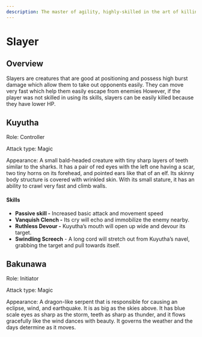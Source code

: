 ```yaml
---
description: The master of agility, highly-skilled in the art of killing!
---
```


# Slayer

## **Overview**

Slayers are creatures that are good at positioning and possess high burst damage which allow them to take out opponents easily. They can move very fast which help them easily escape from enemies However, if the player was not skilled in using its skills, slayers can be easily killed because they have lower HP.

## **Kuyutha**

Role: Controller

Attack type: Magic

Appearance: A small bald-headed creature with tiny sharp layers of teeth similar to the sharks. It has a pair of red eyes with the left one having a scar, two tiny horns on its forehead, and pointed ears like that of an elf. Its skinny body structure is covered with wrinkled skin. With its small stature, it has an ability to crawl very fast and climb walls.

#### **Skills**

* **Passive skill -** Increased basic attack and movement speed
* **Vanquish Clench -** Its cry will echo and immobilize the enemy nearby.
* **Ruthless Devour -** Kuyutha’s mouth will open up wide and devour its target.
* **Swindling Screech** - A long cord will stretch out from Kuyutha’s navel, grabbing the target and pull towards itself.

## **Bakunawa**

Role: Initiator

Attack type: Magic

Appearance: A dragon-like serpent that is responsible for causing an eclipse, wind, and earthquake. It is as big as the skies above. It has blue scale eyes as sharp as the storm, teeth as sharp as thunder, and it flows gracefully like the wind dances with beauty. It governs the weather and the days determine as it moves.
